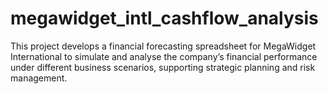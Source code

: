 # megawidget_intl_cashflow_analysis
This project develops a financial forecasting spreadsheet for MegaWidget International to simulate and analyse the company’s financial performance under different business scenarios, supporting strategic planning and risk management.
